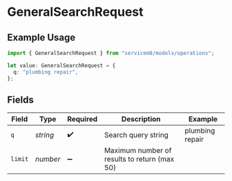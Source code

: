 # GeneralSearchRequest

## Example Usage

```typescript
import { GeneralSearchRequest } from "servicem8/models/operations";

let value: GeneralSearchRequest = {
  q: "plumbing repair",
};
```

## Fields

| Field                                        | Type                                         | Required                                     | Description                                  | Example                                      |
| -------------------------------------------- | -------------------------------------------- | -------------------------------------------- | -------------------------------------------- | -------------------------------------------- |
| `q`                                          | *string*                                     | :heavy_check_mark:                           | Search query string                          | plumbing repair                              |
| `limit`                                      | *number*                                     | :heavy_minus_sign:                           | Maximum number of results to return (max 50) |                                              |